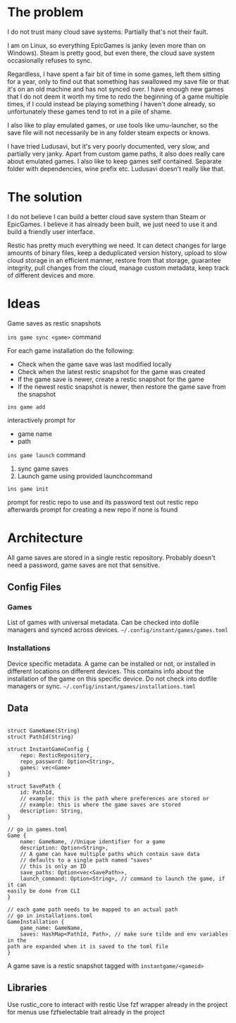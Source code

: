 # The problem

I do not trust many cloud save systems. Partially that's not their fault.

I am on Linux, so everything EpicGames is janky (even more than on Windows). 
Steam is pretty good, but even there, the cloud save system occasionally refuses
to sync. 

Regardless, I have spent a fair bit of time in some games, left them sitting for
a year, only to find out that something has swallowed my save file or that it's
on an old machine and has not synced over. I have enough new games that I do not
deem it worth my time to redo the beginning of a game multiple times, if I could
instead be playing something I haven't done already, so unfortunately these
games tend to rot in a pile of shame. 

I also like to play emulated games, or use tools like umu-launcher, so the save
file will not necessarily be in any folder steam expects or knows. 

I have tried Ludusavi, but it's very poorly documented, very slow, and partially
very janky. Apart from custom game paths, it also does really care about
emulated games. I also like to keep games self contained. Separate folder with
dependencies, wine prefix etc. Ludusavi doesn't really like that. 

# The solution

I do not believe I can build a better cloud save system than Steam or EpicGames.
I believe it has already been built, we just need to use it and build a friendly
user interface.

Restic has pretty much everything we need. It can detect changes for large
amounts of binary files, keep a deduplicated version history, upload to slow
cloud storage in an efficient manner, restore from that storage, guarantee
integrity, pull changes from the cloud, manage custom metadata, keep track of
different devices and more. 

# Ideas

Game saves as restic snapshots

`ins game sync <game>` command

For each game installation do the following:

- Check when the game save was last modified locally
- Check when the latest restic snapshot for the game was created
- If the game save is newer, create a restic snapshot for the game
- If the newest restic snapshot is newer, then restore the game save from the
snapshot

`ins game add`

interactively prompt for
- game name
- path


`ins game launch` command

1. sync game saves
2. Launch game using provided launchcommand


`ins game init`

prompt for restic repo to use and its password
test out restic repo afterwards
prompt for creating a new repo if none is found

# Architecture

All game saves are stored in a single restic repository.
Probably doesn't need a password, game saves are not that sensitive. 


## Config Files

### Games

List of games with universal metadata. Can be checked into dofile managers and
synced across devices.
`~/.config/instant/games/games.toml`

### Installations

Device specific metadata. A game can be installed or not, or installed in
different locations on different devices. This contains info about the
installation of the game on this specific device. Do not check into dotfile
managers or sync. 
`~/.config/instant/games/installations.toml`

## Data
```

struct GameName(String)
struct PathId(String)

struct InstantGameConfig {
    repo: ResticRepository,
    repo_password: Option<String>,
    games: vec<Game>
}

struct SavePath {
    id: PathId,
    // example: this is the path where preferences are stored or 
    // example: this is where the game saves are stored
    description: String,
}

// go in games.toml
Game {
    name: GameName, //Unique identifier for a game
    description: Option<String>,
    // A game can have multiple paths which contain save data
    // defaults to a single path named "saves"
    // this is only an ID
    save_paths: Option<vec<SavePath>>,
    launch_command: Option<String>, // command to launch the game, if it can
easily be done from CLI
}

// each game path needs to be mapped to an actual path
// go in installations.toml
GameInstallation {
    game_name: GameName,
    saves: HashMap<PathId, Path>, // make sure tilde and env variables in the
path are expanded when it is saved to the toml file
}
```


A game save is a restic snapshot tagged with `instantgame/<gameid>`


## Libraries

Use rustic_core to interact with restic
Use fzf wrapper already in the project for menus
use fzfselectable trait already in the project


